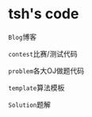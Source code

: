 # tsh's code

```Blog```博客

```contest```比赛/测试代码

```problem```各大OJ做题代码

```template```算法模板

```Solution```题解
